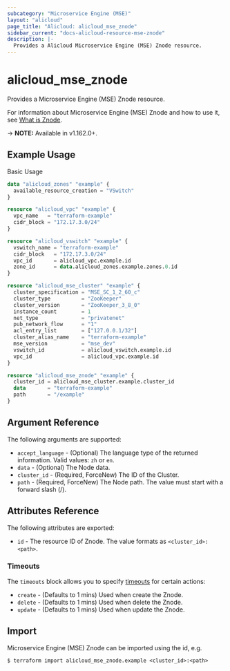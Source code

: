 ```yaml
---
subcategory: "Microservice Engine (MSE)"
layout: "alicloud"
page_title: "Alicloud: alicloud_mse_znode"
sidebar_current: "docs-alicloud-resource-mse-znode"
description: |-
  Provides a Alicloud Microservice Engine (MSE) Znode resource.
---
```


# alicloud\_mse\_znode

Provides a Microservice Engine (MSE) Znode resource.

For information about Microservice Engine (MSE) Znode and how to use it, see [What is Znode](https://help.aliyun.com/document_detail/393622.html).

-> **NOTE:** Available in v1.162.0+.

## Example Usage

Basic Usage

```terraform
data "alicloud_zones" "example" {
  available_resource_creation = "VSwitch"
}

resource "alicloud_vpc" "example" {
  vpc_name   = "terraform-example"
  cidr_block = "172.17.3.0/24"
}

resource "alicloud_vswitch" "example" {
  vswitch_name = "terraform-example"
  cidr_block   = "172.17.3.0/24"
  vpc_id       = alicloud_vpc.example.id
  zone_id      = data.alicloud_zones.example.zones.0.id
}

resource "alicloud_mse_cluster" "example" {
  cluster_specification = "MSE_SC_1_2_60_c"
  cluster_type          = "ZooKeeper"
  cluster_version       = "ZooKeeper_3_8_0"
  instance_count        = 1
  net_type              = "privatenet"
  pub_network_flow      = "1"
  acl_entry_list        = ["127.0.0.1/32"]
  cluster_alias_name    = "terraform-example"
  mse_version           = "mse_dev"
  vswitch_id            = alicloud_vswitch.example.id
  vpc_id                = alicloud_vpc.example.id
}

resource "alicloud_mse_znode" "example" {
  cluster_id = alicloud_mse_cluster.example.cluster_id
  data       = "terraform-example"
  path       = "/example"
}
```

## Argument Reference

The following arguments are supported:

* `accept_language` - (Optional) The language type of the returned information. Valid values: `zh` or `en`.
* `data` - (Optional) The Node data.
* `cluster_id` - (Required, ForceNew) The ID of the Cluster.
* `path` - (Required, ForceNew) The Node path. The value must start with a forward slash (/).

## Attributes Reference

The following attributes are exported:

* `id` - The resource ID of Znode. The value formats as `<cluster_id>:<path>`.

### Timeouts

The `timeouts` block allows you to specify [timeouts](https://www.terraform.io/docs/configuration-0-11/resources.html#timeouts) for certain actions:

* `create` - (Defaults to 1 mins) Used when create the Znode.
* `delete` - (Defaults to 1 mins) Used when delete the Znode.
* `update` - (Defaults to 1 mins) Used when update the Znode.

## Import

Microservice Engine (MSE) Znode can be imported using the id, e.g.

```shell
$ terraform import alicloud_mse_znode.example <cluster_id>:<path>
```
